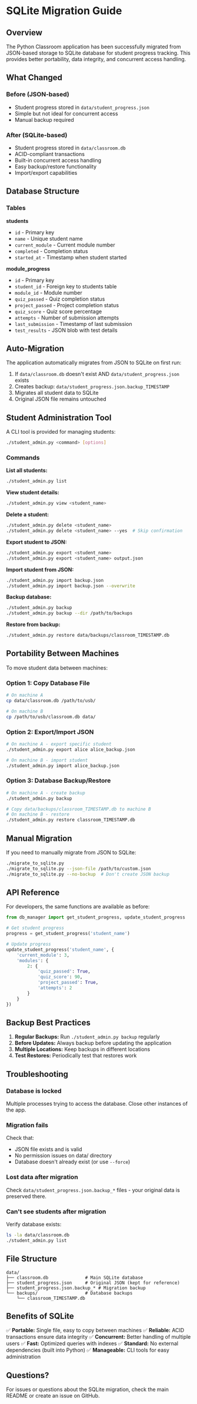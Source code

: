 # SQLite Migration Guide

## Overview

The Python Classroom application has been successfully migrated from JSON-based storage to SQLite database for student progress tracking. This provides better portability, data integrity, and concurrent access handling.

## What Changed

### Before (JSON-based)
- Student progress stored in `data/student_progress.json`
- Simple but not ideal for concurrent access
- Manual backup required

### After (SQLite-based)
- Student progress stored in `data/classroom.db`
- ACID-compliant transactions
- Built-in concurrent access handling
- Easy backup/restore functionality
- Import/export capabilities

## Database Structure

### Tables

**students**
- `id` - Primary key
- `name` - Unique student name
- `current_module` - Current module number
- `completed` - Completion status
- `started_at` - Timestamp when student started

**module_progress**
- `id` - Primary key
- `student_id` - Foreign key to students table
- `module_id` - Module number
- `quiz_passed` - Quiz completion status
- `project_passed` - Project completion status
- `quiz_score` - Quiz score percentage
- `attempts` - Number of submission attempts
- `last_submission` - Timestamp of last submission
- `test_results` - JSON blob with test details

## Auto-Migration

The application automatically migrates from JSON to SQLite on first run:

1. If `data/classroom.db` doesn't exist AND `data/student_progress.json` exists
2. Creates backup: `data/student_progress.json.backup_TIMESTAMP`
3. Migrates all student data to SQLite
4. Original JSON file remains untouched

## Student Administration Tool

A CLI tool is provided for managing students:

```bash
./student_admin.py <command> [options]
```

### Commands

**List all students:**
```bash
./student_admin.py list
```

**View student details:**
```bash
./student_admin.py view <student_name>
```

**Delete a student:**
```bash
./student_admin.py delete <student_name>
./student_admin.py delete <student_name> --yes  # Skip confirmation
```

**Export student to JSON:**
```bash
./student_admin.py export <student_name>
./student_admin.py export <student_name> output.json
```

**Import student from JSON:**
```bash
./student_admin.py import backup.json
./student_admin.py import backup.json --overwrite
```

**Backup database:**
```bash
./student_admin.py backup
./student_admin.py backup --dir /path/to/backups
```

**Restore from backup:**
```bash
./student_admin.py restore data/backups/classroom_TIMESTAMP.db
```

## Portability Between Machines

To move student data between machines:

### Option 1: Copy Database File
```bash
# On machine A
cp data/classroom.db /path/to/usb/

# On machine B
cp /path/to/usb/classroom.db data/
```

### Option 2: Export/Import JSON
```bash
# On machine A - export specific student
./student_admin.py export alice alice_backup.json

# On machine B - import student
./student_admin.py import alice_backup.json
```

### Option 3: Database Backup/Restore
```bash
# On machine A - create backup
./student_admin.py backup

# Copy data/backups/classroom_TIMESTAMP.db to machine B
# On machine B - restore
./student_admin.py restore classroom_TIMESTAMP.db
```

## Manual Migration

If you need to manually migrate from JSON to SQLite:

```bash
./migrate_to_sqlite.py
./migrate_to_sqlite.py --json-file /path/to/custom.json
./migrate_to_sqlite.py --no-backup  # Don't create JSON backup
```

## API Reference

For developers, the same functions are available as before:

```python
from db_manager import get_student_progress, update_student_progress

# Get student progress
progress = get_student_progress('student_name')

# Update progress
update_student_progress('student_name', {
    'current_module': 3,
    'modules': {
        2: {
            'quiz_passed': True,
            'quiz_score': 90,
            'project_passed': True,
            'attempts': 2
        }
    }
})
```

## Backup Best Practices

1. **Regular Backups:** Run `./student_admin.py backup` regularly
2. **Before Updates:** Always backup before updating the application
3. **Multiple Locations:** Keep backups in different locations
4. **Test Restores:** Periodically test that restores work

## Troubleshooting

### Database is locked
Multiple processes trying to access the database. Close other instances of the app.

### Migration fails
Check that:
- JSON file exists and is valid
- No permission issues on data/ directory
- Database doesn't already exist (or use `--force`)

### Lost data after migration
Check `data/student_progress.json.backup_*` files - your original data is preserved there.

### Can't see students after migration
Verify database exists:
```bash
ls -la data/classroom.db
./student_admin.py list
```

## File Structure

```
data/
├── classroom.db              # Main SQLite database
├── student_progress.json     # Original JSON (kept for reference)
├── student_progress.json.backup_* # Migration backup
└── backups/                  # Database backups
    └── classroom_TIMESTAMP.db
```

## Benefits of SQLite

✅ **Portable:** Single file, easy to copy between machines
✅ **Reliable:** ACID transactions ensure data integrity
✅ **Concurrent:** Better handling of multiple users
✅ **Fast:** Optimized queries with indexes
✅ **Standard:** No external dependencies (built into Python)
✅ **Manageable:** CLI tools for easy administration

## Questions?

For issues or questions about the SQLite migration, check the main README or create an issue on GitHub.

